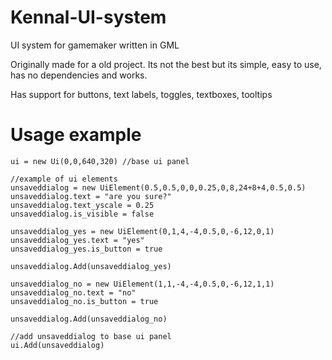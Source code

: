 # Kennal-UI-system
UI system for gamemaker written in GML

Originally made for a old project.
Its not the best but its simple, easy to use, has no dependencies and works.

Has support for buttons, text labels, toggles, textboxes, tooltips

# Usage example
```
ui = new Ui(0,0,640,320) //base ui panel

//example of ui elements
unsaveddialog = new UiElement(0.5,0.5,0,0,0.25,0,8,24+8+4,0.5,0.5)
unsaveddialog.text = "are you sure?"
unsaveddialog.text_yscale = 0.25
unsaveddialog.is_visible = false

unsaveddialog_yes = new UiElement(0,1,4,-4,0.5,0,-6,12,0,1)
unsaveddialog_yes.text = "yes"
unsaveddialog_yes.is_button = true

unsaveddialog.Add(unsaveddialog_yes)

unsaveddialog_no = new UiElement(1,1,-4,-4,0.5,0,-6,12,1,1)
unsaveddialog_no.text = "no"
unsaveddialog_no.is_button = true

unsaveddialog.Add(unsaveddialog_no)

//add unsaveddialog to base ui panel
ui.Add(unsaveddialog)
```
